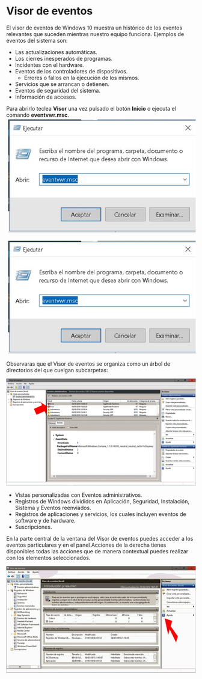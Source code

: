 # Visor de eventos
El visor de eventos de Windows 10 muestra un histórico de los eventos relevantes que suceden mientras nuestro equipo funciona.
Ejemplos de eventos del sistema son:

* Las actualizaciones automáticas.
* Los cierres inesperados de programas.
* Incidentes con el hardware.
* Eventos de los controladores de dispositivos.
	* Errores o fallos en la ejecución de los mismos.
* Servicios que se arrancan o detienen.
* Eventos de seguridad del sistema.
* Información de accesos.

Para abrirlo teclea **Visor** una vez pulsado el botón **Inicio** o ejecuta el comando **eventvwr.msc**.
![](../imgs/Captura1.jpg)



![](../img/Captura1.jpg)




Observaras que el Visor de eventos se organiza como un árbol de directorios del que cuelgan subcarpetas:

![](../img/Captura2.png)

* Vistas personalizadas con Eventos administrativos.
* Registros de Windows divididos en Aplicación, Seguridad, Instalación, Sistema y Eventos reenviados.
* Registros de aplicaciones y servicios, los cuales incluyen eventos de software y de hardware.
* Suscripciones.

En la parte central de la ventana del Visor de eventos puedes acceder a los eventos particulares y en el panel Acciones de la derecha tienes disponibles todas las acciones que de manera contextual puedes realizar con los elementos seleccionados.

![](../img/Captura3.jpg)